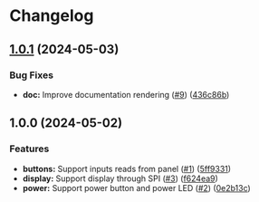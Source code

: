 # Changelog

## [1.0.1](https://github.com/XavierBrassoud/Arduino_Epson_PNL_CE02/compare/v1.0.0...v1.0.1) (2024-05-03)


### Bug Fixes

* **doc:** Improve documentation rendering ([#9](https://github.com/XavierBrassoud/Arduino_Epson_PNL_CE02/issues/9)) ([436c86b](https://github.com/XavierBrassoud/Arduino_Epson_PNL_CE02/commit/436c86b51d6defed8a56dcda69a3b5c6f8eb017d))

## 1.0.0 (2024-05-02)


### Features

* **buttons:** Support inputs reads from panel ([#1](https://github.com/XavierBrassoud/Arduino_Epson_PNL_CE02/issues/1)) ([5ff9331](https://github.com/XavierBrassoud/Arduino_Epson_PNL_CE02/commit/5ff9331a6ffb624efaeca3f5471fdab0e2d7c72c))
* **display:** Support display through SPI ([#3](https://github.com/XavierBrassoud/Arduino_Epson_PNL_CE02/issues/3)) ([f624ea9](https://github.com/XavierBrassoud/Arduino_Epson_PNL_CE02/commit/f624ea9510ff0875b0b7ec64bed248076bd4ca13))
* **power:** Support power button and power LED ([#2](https://github.com/XavierBrassoud/Arduino_Epson_PNL_CE02/issues/2)) ([0e2b13c](https://github.com/XavierBrassoud/Arduino_Epson_PNL_CE02/commit/0e2b13c7ee45956df37504aa56c37579cced7c59))
